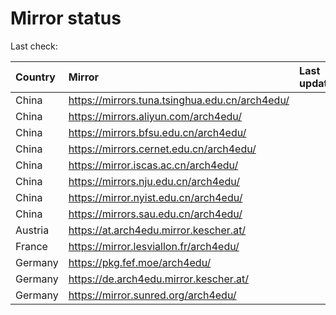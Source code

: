 <script src="./time.js"></script>
# Mirror status
Last check: <script type="text/javascript">localize(1702113352.020424);</script>

|Country|Mirror|Last update|
|:------|:-----|:----------|
|China|https://mirrors.tuna.tsinghua.edu.cn/arch4edu/|<script type="text/javascript">localize(1702103522);</script>|
|China|https://mirrors.aliyun.com/arch4edu/|<script type="text/javascript">localize(1702103522);</script>|
|China|https://mirrors.bfsu.edu.cn/arch4edu/|<script type="text/javascript">localize(1702060576);</script>|
|China|https://mirrors.cernet.edu.cn/arch4edu/|<script type="text/javascript">localize(1702060576);</script>|
|China|https://mirror.iscas.ac.cn/arch4edu/|<script type="text/javascript">localize(1702060576);</script>|
|China|https://mirrors.nju.edu.cn/arch4edu/|<script type="text/javascript">localize(1702060576);</script>|
|China|https://mirror.nyist.edu.cn/arch4edu/|<script type="text/javascript">localize(1702060576);</script>|
|China|https://mirrors.sau.edu.cn/arch4edu/|<script type="text/javascript">localize(1702103522);</script>|
|Austria|https://at.arch4edu.mirror.kescher.at/|<script type="text/javascript">localize(1702103522);</script>|
|France|https://mirror.lesviallon.fr/arch4edu/|<script type="text/javascript">localize(1702103522);</script>|
|Germany|https://pkg.fef.moe/arch4edu/|<script type="text/javascript">localize(1702103522);</script>|
|Germany|https://de.arch4edu.mirror.kescher.at/|<script type="text/javascript">localize(1702103522);</script>|
|Germany|https://mirror.sunred.org/arch4edu/|<script type="text/javascript">localize(1702103522);</script>|

<script src="./tablefilter/tablefilter.js"></script>
<script src="./table.js"></script>